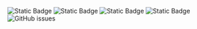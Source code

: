 ![Static Badge](https://img.shields.io/badge/blacklists-60-000000) ![Static Badge](https://img.shields.io/badge/blacklisted-3067316-cc0000) ![Static Badge](https://img.shields.io/badge/whitelisted-2243-00CC00) ![Static Badge](https://img.shields.io/badge/streaming_blacklist-28107-000000) ![GitHub issues](https://img.shields.io/github/issues/fabriziosalmi/blacklists)
